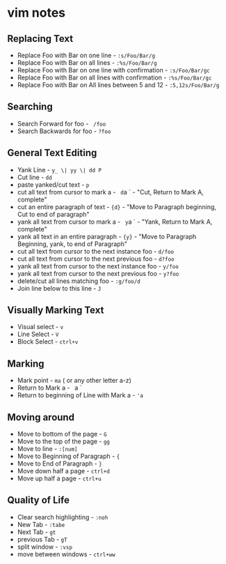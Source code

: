 # vim notes
## Replacing Text
- Replace Foo with Bar on one line -   ` :s/Foo/Bar/g `
- Replace Foo with Bar on all lines - ` :%s/Foo/Bar/g `
- Replace Foo with Bar on one line with  confirmation - ` :s/Foo/Bar/gc `
- Replace Foo with Bar on all lines with confirmation - ` :%s/Foo/Bar/gc `
- Replace Foo with Bar on All lines between 5 and 12 - ` :5,12s/Foo/Bar/g `

## Searching
- Search Forward for foo - ` /foo`
- Search Backwards for foo - ` ?foo `

## General Text Editing
- Yank Line - ` y_ \| yy \| dd P `
- Cut line - ` dd `
- paste yanked/cut text - ` p `
- cut all text from cursor to mark a - ` d`a ` - "Cut, Return to Mark A, complete"
- cut an entire paragraph of text - ` {d} ` - "Move to Paragraph beginning, Cut to end of paragraph"
- yank all text from cursor to mark a - ` y`a ` - "Yank, Return to Mark A, complete"
- yank all text in an entire paragraph - ` {y} ` - "Move to Paragraph Beginning, yank, to end of Paragraph"
- cut all text from cursor to the next instance foo - ` d/foo `
- cut all text from cursor to the next previous foo - ` d?foo `
- yank all text from cursor to the next instance foo - ` y/foo `
- yank all text from cursor to the next previous foo - ` y?foo `
- delete/cut all lines matching foo - ` :g/foo/d `
- Join line below to this line - ` J `

## Visually Marking Text
- Visual select - ` v `
- Line Select - ` V `
- Block Select - ` ctrl+v ` 

## Marking
- Mark point - ` ma `   ( or any other letter a-z)
- Return to Mark a - ` `a `
- Return to beginning of Line with Mark a - ` 'a `

## Moving around
- Move to bottom of the page - ` G `
- Move to the top of the page - ` gg ` 
- Move to line - ` :[num] `
- Move to Beginning of Paragraph - ` { `
- Move to End of Paragraph - ` } `
- Move down half a page - ` ctrl+d ` 
- Move up half a page - ` ctrl+u `

## Quality of Life
- Clear search highlighting - ` :noh `
- New Tab - ` :tabe `
- Next Tab - ` gt `
- previous Tab - ` gT `
- split window - ` :vsp `
- move between windows - ` ctrl+ww `
